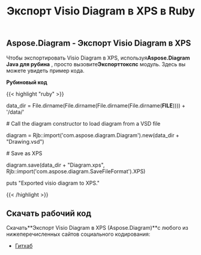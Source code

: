 ﻿---
title: Экспорт Visio Diagram в XPS в Ruby
type: docs
weight: 80
url: /ru/java/export-visio-diagram-to-xps-in-ruby/
---
## **Aspose.Diagram - Экспорт Visio Diagram в XPS**
 Чтобы экспортировать Visio Diagram в XPS, используя**Aspose.Diagram Java для рубина** , просто вызовите**Экспорттокспс** модуль. Здесь вы можете увидеть пример кода.

**Рубиновый код**

{{< highlight "ruby" >}}

 data_dir = File.dirname(File.dirname(File.dirname(File.dirname(__FILE__)))) + '/data/'

\# Call the diagram constructor to load diagram from a VSD file

diagram = Rjb::import('com.aspose.diagram.Diagram').new(data_dir + "Drawing.vsd")

\# Save as XPS

diagram.save(data_dir + "Diagram.xps", Rjb::import('com.aspose.diagram.SaveFileFormat').XPS)

puts "Exported visio diagram to XPS."

{{< /highlight >}}
## **Скачать рабочий код**
 Скачать**Экспорт Visio Diagram в XPS (Aspose.Diagram)**с любого из нижеперечисленных сайтов социального кодирования:

- [Гитхаб](https://github.com/asposediagram/Aspose.Diagram-for-Java/blob/master/Plugins/Aspose_Diagram_Java_for_Ruby/lib/asposediagramjava/Export/exporttoxps.rb)
